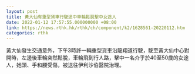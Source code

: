 ```yaml
---
layout: post
title: 黃大仙有重型貨車行駛途中車輪鬆脫擊中女途人
date: 2022-01-12 17:57:55.000000000 +08:00
link: https://news.rthk.hk/rthk/ch/component/k2/1628561-20220112.htm
categories: rthk
---
```


黃大仙發生交通意外，下午3時許一輛重型貨車沿龍翔道行駛，駛至黃大仙中心對開時，左邊後車輪突然鬆脫，車輪飛到行人路，擊中一名介乎於40至50歲的女途人，她頭、手和腰受傷，被送往伊利沙伯醫院治理。
